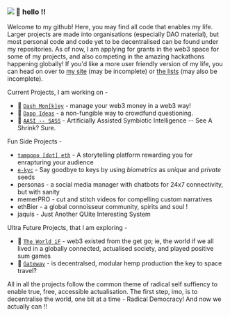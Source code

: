 ### ![](https://visitor-badge.glitch.me/badge?page_id=thisispalash.thisispalash) 👋 hello !!

Welcome to my github! Here, you may find all code that enables my life. Larger projects are made into organisations (especially DAO material), but most personal code and code yet to be decentralised can be found under my repositories. As of now, I am applying for grants in the web3 space for some of my projects, and also competing in the amazing hackathons happening globally! If you'd like a more user friendly version of my life, you can head on over to [my site](https://thisispalash.com/) (may be incomplete) or [the lists](https://github.com/thisispalash/lists) (may also be incomplete).

Current Projects, I am working on -
- 🐒  [`Dash Mon[k]ey`](https://dashmonkey.art/) - manage your web3 money in a web3 way!
- 💭  [`Dapp Ideas`](https://dappideas.art/) - a non-fungible way to crowdfund questioning.
- 👻  [`AASI -- SASS`](https://web3guru.art/) - Artificially Assisted Symbiotic Intelligence -- See A Shrink? Sure.

Fun Side Projects -
- [`tampopo [dot] eth`](https://thisispalash.com/tampopo/) - A storytelling platform rewarding you for enrapturing your audience
- [`e-kyc`](https://thisispalash.com/e-kyc/) - Say goodbye to keys by using _biometrics_ as _unique_ and _private_ seeds
- personas - a social media manager with chatbots for 24x7 connectivity, but with sanity
- memerPRO - cut and stitch videos for compelling custom narratives
- ethBier - a global connoisseur community, spirits and soul !
- jaquis - Just Another QUite Interesting System

Ultra Future Projects, that I am exploring -
- 🤔 [`The World iF`](https://web3world.art/) - web3 existed from the get go; ie, the world if we all lived in a globally connected, actualised society, and played positive sum games
- 🍁 [`Gateway`](https://web3gateway.art/) - is decentralsed, modular hemp production the key to space travel?

All in all the projects follow the common theme of radical self suffiency to enable true, free, accessible actualisation. The first step, imo, is to decentralise the world, one bit at a time - Radical Democracy! And now we actually can !!
